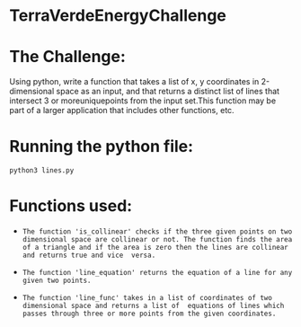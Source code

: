 # TerraVerdeEnergyChallenge

# The Challenge:

Using python, write a function that takes a list of x, y coordinates in 2-dimensional space as an input, and that returns a distinct list of lines that intersect 3 or moreuniquepoints from the input set.This function may be part of a larger application that includes other functions, etc.

# Running the python file:

`python3 lines.py`

# Functions used:

 - `The function 'is_collinear' checks if the three given points on two dimensional space are collinear or not.
The function finds the area of a triangle and if the area is zero then the lines are collinear and returns true and vice 
versa.`

 - `The function 'line_equation' returns the equation of a line for any given two points.`

 - `The function 'line_func' takes in a list of coordinates of two dimensional space and returns a list of 
equations of lines which passes through three or more points from the given coordinates.`


